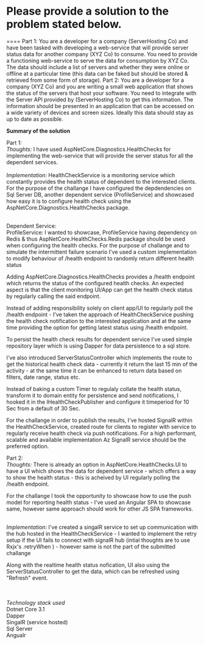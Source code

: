 Please provide a solution to the problem stated below.
=================================================================
====
Part 1:
You are a developer for a company (ServerHosting Co) and have been tasked with developing a web-service that will provide server status data for another company (XYZ Co) to consume.
You need to provide a functioning web-service to serve the data for consumption by XYZ Co. The data should include a list of servers and whether they were online or offline at a particular 
time (this data can be faked but should be stored & retrieved from some form of storage).
Part 2:
You are a developer for a company (XYZ Co) and you are writing a small web application that shows the status of the servers that host your software. 
You need to integrate with the Server API provided by (ServerHosting Co) to get this information. The information should be presented in an application that can be accessed on a wide variety of devices and screen sizes. Ideally this data should stay as up to date as possible.

**Summary of the solution**

Part 1:
<br />
*Thoughts:*
I have used AspNetCore.Diagnostics.HealthChecks for implementing the web-service that will provide the server status for all the dependent services. 
<br />
<br />
*Implementation:*
HealthCheckService is a monitoring service which constantly provides the health status of dependent to the interested clients. For the purpose of the challange I have configured  the depdendencies on Sql Server DB, another dependent service (ProfileService) and showcased how easy it is to configure health check using the AspNetCore.Diagnostics.HealthChecks package.
	
<br />
Dependent Service: 
<br />
ProfileService: I wanted to showcase, ProfileService having dependency on Redis & thus  AspNetCore.HealthChecks.Redis package should be used when configuring the health checks.
For the purpose of challange and to simulate the intermittent failure scenario I've used a custom implementation to modify behaviour of /health endpoint to randomly return different health status

Adding AspNetCore.Diagnostics.HealthChecks provides a /health endpoint which returns the status of the configured health checks. An expected aspect is that the client monitoring
UI/App can get the health check status by regularly calling the said endpoint.

Instead of adding responsibility solely on client app/UI to regularly poll the /health endpoint - I've taken the approach of HealthCheckService pushing the health check notification to the interested application and at the same time providing the option for getting latest status using /health endpoint.

To persist the health check results for dependent service I've used simple repository layer which is using Dapper for data persistence to a sql store.

I've also introduced ServerStatusController which implements the route to get the historical health check data - currently it return the last 15 min of the activity - at the same time it can be enhanced to return data based on filters, date range, status etc.

Instead of baking a custom Timer to regulaly collate the health status, transform it to domain entity for persistence and send notifications, I hooked it in the IHealthCheckPublisher and configure it timeperiod for 10 Sec from a default of 30 Sec.

For the challange in order to publish the results, I've hosted SignalR within the HealthCheckService, created route for clients to register with service to regularly receive health check via push notifications. For a high performant, scalable and available implementation Az SignalR service should be the preferred option. 

Part 2: 
<br />
*Thoughts:*
There is already an option in  AspNetCore.HealthChecks.UI to have a UI which shows the data for dependent service - which offers a way to show the health status - this is  acheived by UI regularly polling the /health endpoint.

For the challange I took the opportunity to showcase how to use the push model for reporting health status - I've used an Angular SPA  to showcase same, however same approach 
should work for other JS SPA frameworks.
<br /><br />

*Implementation:*
I've created a singalR service to set up communication with the hub hosted in the HealthCheckService - I wanted to implement the retry setup if the UI fails to connect with signalR hub
(intial thoughts are to use Rxjx's .retryWhen ) - however same is not the part of the submitted challange

Along with the realtime health status nofication, UI also using the ServerStatusController to get the data, which can be refreshed using "Refresh" event.

<br /><br />
*Technology stack used*
<br />
Dotnet Core 3.1 
<br />
Dapper
<br />
SingalR (service hosted)
<br />
Sql Server
<br />
Angualr
